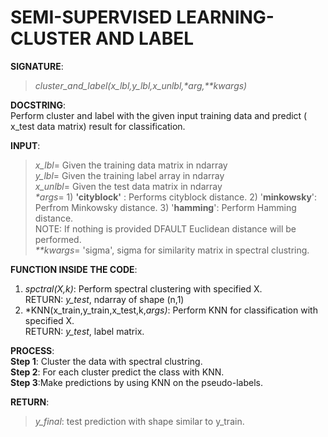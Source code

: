 # SEMI-SUPERVISED LEARNING- CLUSTER AND LABEL

**SIGNATURE**: 
>_cluster_and_label(x_lbl,y_lbl,x_unlbl,*arg,**kwargs)_

**DOCSTRING**:   
Perform cluster and label with the given input training data and predict ( x_test data matrix) result for classification.

**INPUT**:  
>*x_lbl*= Given the training data matrix in ndarray  
*y_lbl*= Given the training label array in ndarray  
*x_unlbl*= Given the test data matrix in ndarray  
_*args_= 1) **'cityblock'** : Performs cityblock distance. 2) '**minkowsky**': Perfrom Minkowsky distance. 3) '**hamming**': Perform Hamming distance.  
NOTE: If nothing is provided DFAULT Euclidean distance will be performed.  
_**kwargs_= 'sigma', sigma for similarity matrix in spectral clustring.  

**FUNCTION INSIDE THE CODE**:  
1) *spctral(X,k)*: Perform spectral clustering with specified X.  
RETURN: *y_test*, ndarray of shape (n,1)  
2) *KNN(x_train,y_train,x_test,k,*args)*: Perform KNN for classification with specified X.  
RETURN: *y_test*, label matrix.  

**PROCESS**:  
**Step 1**: Cluster the data with spectral clustring.  
**Step 2**: For each cluster predict the class with KNN.  
**Step 3**:Make predictions by using KNN on the pseudo-labels.  

**RETURN**:  
>*y_final*: test prediction with shape similar to y_train.

